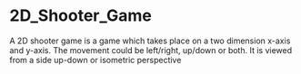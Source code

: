 # 2D_Shooter_Game
A 2D shooter game is a game which takes place on a two dimension x-axis and y-axis. The movement could be left/right, up/down or both. It is viewed from a side up-down or isometric perspective
